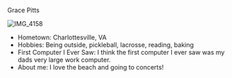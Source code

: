 Grace Pitts

![IMG_4158](https://github.com/user-attachments/assets/ccd3f277-a5bc-4082-a217-8c51d441ab85)

- Hometown: Charlottesville, VA
- Hobbies: Being outside, pickleball, lacrosse, reading, baking
- First Computer I Ever Saw: I think the first computer I ever saw was my dads very large work computer.
- About me: I love the beach and going to concerts!
